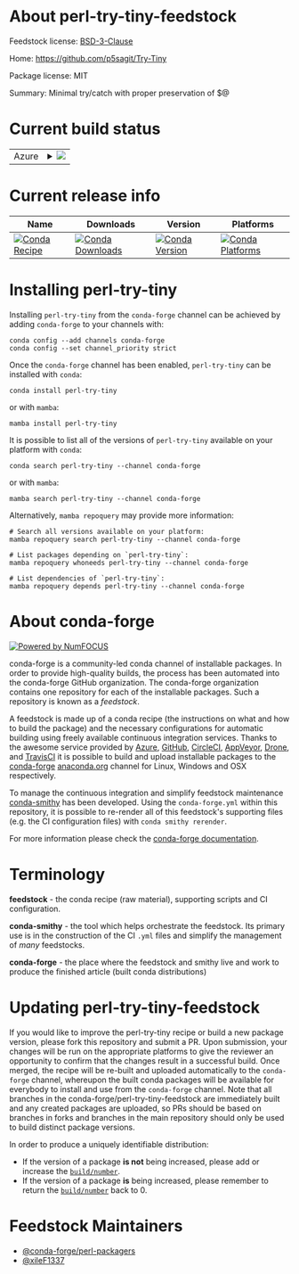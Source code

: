 About perl-try-tiny-feedstock
=============================

Feedstock license: [BSD-3-Clause](https://github.com/conda-forge/perl-try-tiny-feedstock/blob/main/LICENSE.txt)

Home: https://github.com/p5sagit/Try-Tiny

Package license: MIT

Summary: Minimal try/catch with proper preservation of $@

Current build status
====================


<table>
    
  <tr>
    <td>Azure</td>
    <td>
      <details>
        <summary>
          <a href="https://dev.azure.com/conda-forge/feedstock-builds/_build/latest?definitionId=16898&branchName=main">
            <img src="https://dev.azure.com/conda-forge/feedstock-builds/_apis/build/status/perl-try-tiny-feedstock?branchName=main">
          </a>
        </summary>
        <table>
          <thead><tr><th>Variant</th><th>Status</th></tr></thead>
          <tbody><tr>
              <td>linux_64</td>
              <td>
                <a href="https://dev.azure.com/conda-forge/feedstock-builds/_build/latest?definitionId=16898&branchName=main">
                  <img src="https://dev.azure.com/conda-forge/feedstock-builds/_apis/build/status/perl-try-tiny-feedstock?branchName=main&jobName=linux&configuration=linux%20linux_64_" alt="variant">
                </a>
              </td>
            </tr><tr>
              <td>linux_aarch64</td>
              <td>
                <a href="https://dev.azure.com/conda-forge/feedstock-builds/_build/latest?definitionId=16898&branchName=main">
                  <img src="https://dev.azure.com/conda-forge/feedstock-builds/_apis/build/status/perl-try-tiny-feedstock?branchName=main&jobName=linux&configuration=linux%20linux_aarch64_" alt="variant">
                </a>
              </td>
            </tr><tr>
              <td>linux_ppc64le</td>
              <td>
                <a href="https://dev.azure.com/conda-forge/feedstock-builds/_build/latest?definitionId=16898&branchName=main">
                  <img src="https://dev.azure.com/conda-forge/feedstock-builds/_apis/build/status/perl-try-tiny-feedstock?branchName=main&jobName=linux&configuration=linux%20linux_ppc64le_" alt="variant">
                </a>
              </td>
            </tr><tr>
              <td>osx_64</td>
              <td>
                <a href="https://dev.azure.com/conda-forge/feedstock-builds/_build/latest?definitionId=16898&branchName=main">
                  <img src="https://dev.azure.com/conda-forge/feedstock-builds/_apis/build/status/perl-try-tiny-feedstock?branchName=main&jobName=osx&configuration=osx%20osx_64_" alt="variant">
                </a>
              </td>
            </tr>
          </tbody>
        </table>
      </details>
    </td>
  </tr>
</table>

Current release info
====================

| Name | Downloads | Version | Platforms |
| --- | --- | --- | --- |
| [![Conda Recipe](https://img.shields.io/badge/recipe-perl--try--tiny-green.svg)](https://anaconda.org/conda-forge/perl-try-tiny) | [![Conda Downloads](https://img.shields.io/conda/dn/conda-forge/perl-try-tiny.svg)](https://anaconda.org/conda-forge/perl-try-tiny) | [![Conda Version](https://img.shields.io/conda/vn/conda-forge/perl-try-tiny.svg)](https://anaconda.org/conda-forge/perl-try-tiny) | [![Conda Platforms](https://img.shields.io/conda/pn/conda-forge/perl-try-tiny.svg)](https://anaconda.org/conda-forge/perl-try-tiny) |

Installing perl-try-tiny
========================

Installing `perl-try-tiny` from the `conda-forge` channel can be achieved by adding `conda-forge` to your channels with:

```
conda config --add channels conda-forge
conda config --set channel_priority strict
```

Once the `conda-forge` channel has been enabled, `perl-try-tiny` can be installed with `conda`:

```
conda install perl-try-tiny
```

or with `mamba`:

```
mamba install perl-try-tiny
```

It is possible to list all of the versions of `perl-try-tiny` available on your platform with `conda`:

```
conda search perl-try-tiny --channel conda-forge
```

or with `mamba`:

```
mamba search perl-try-tiny --channel conda-forge
```

Alternatively, `mamba repoquery` may provide more information:

```
# Search all versions available on your platform:
mamba repoquery search perl-try-tiny --channel conda-forge

# List packages depending on `perl-try-tiny`:
mamba repoquery whoneeds perl-try-tiny --channel conda-forge

# List dependencies of `perl-try-tiny`:
mamba repoquery depends perl-try-tiny --channel conda-forge
```


About conda-forge
=================

[![Powered by
NumFOCUS](https://img.shields.io/badge/powered%20by-NumFOCUS-orange.svg?style=flat&colorA=E1523D&colorB=007D8A)](https://numfocus.org)

conda-forge is a community-led conda channel of installable packages.
In order to provide high-quality builds, the process has been automated into the
conda-forge GitHub organization. The conda-forge organization contains one repository
for each of the installable packages. Such a repository is known as a *feedstock*.

A feedstock is made up of a conda recipe (the instructions on what and how to build
the package) and the necessary configurations for automatic building using freely
available continuous integration services. Thanks to the awesome service provided by
[Azure](https://azure.microsoft.com/en-us/services/devops/), [GitHub](https://github.com/),
[CircleCI](https://circleci.com/), [AppVeyor](https://www.appveyor.com/),
[Drone](https://cloud.drone.io/welcome), and [TravisCI](https://travis-ci.com/)
it is possible to build and upload installable packages to the
[conda-forge](https://anaconda.org/conda-forge) [anaconda.org](https://anaconda.org/)
channel for Linux, Windows and OSX respectively.

To manage the continuous integration and simplify feedstock maintenance
[conda-smithy](https://github.com/conda-forge/conda-smithy) has been developed.
Using the ``conda-forge.yml`` within this repository, it is possible to re-render all of
this feedstock's supporting files (e.g. the CI configuration files) with ``conda smithy rerender``.

For more information please check the [conda-forge documentation](https://conda-forge.org/docs/).

Terminology
===========

**feedstock** - the conda recipe (raw material), supporting scripts and CI configuration.

**conda-smithy** - the tool which helps orchestrate the feedstock.
                   Its primary use is in the construction of the CI ``.yml`` files
                   and simplify the management of *many* feedstocks.

**conda-forge** - the place where the feedstock and smithy live and work to
                  produce the finished article (built conda distributions)


Updating perl-try-tiny-feedstock
================================

If you would like to improve the perl-try-tiny recipe or build a new
package version, please fork this repository and submit a PR. Upon submission,
your changes will be run on the appropriate platforms to give the reviewer an
opportunity to confirm that the changes result in a successful build. Once
merged, the recipe will be re-built and uploaded automatically to the
`conda-forge` channel, whereupon the built conda packages will be available for
everybody to install and use from the `conda-forge` channel.
Note that all branches in the conda-forge/perl-try-tiny-feedstock are
immediately built and any created packages are uploaded, so PRs should be based
on branches in forks and branches in the main repository should only be used to
build distinct package versions.

In order to produce a uniquely identifiable distribution:
 * If the version of a package **is not** being increased, please add or increase
   the [``build/number``](https://docs.conda.io/projects/conda-build/en/latest/resources/define-metadata.html#build-number-and-string).
 * If the version of a package **is** being increased, please remember to return
   the [``build/number``](https://docs.conda.io/projects/conda-build/en/latest/resources/define-metadata.html#build-number-and-string)
   back to 0.

Feedstock Maintainers
=====================

* [@conda-forge/perl-packagers](https://github.com/orgs/conda-forge/teams/perl-packagers/)
* [@xileF1337](https://github.com/xileF1337/)

